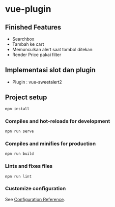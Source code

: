 # vue-plugin

## Finished Features
- Searchbox
- Tambah ke cart
- Memunculkan alert saat tombol ditekan
- Render Price pakai filter

## Implementasi slot dan plugin
- Plugin : vue-sweetalert2

## Project setup
```
npm install
```

### Compiles and hot-reloads for development
```
npm run serve
```

### Compiles and minifies for production
```
npm run build
```

### Lints and fixes files
```
npm run lint
```

### Customize configuration
See [Configuration Reference](https://cli.vuejs.org/config/).
